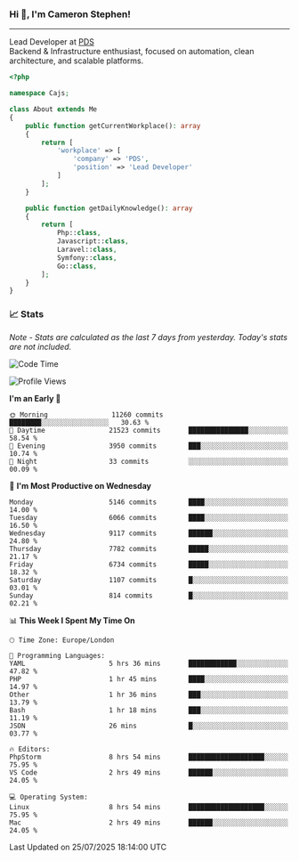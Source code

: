 ### Hi 👋, I'm Cameron Stephen!

---

Lead Developer at [PDS](https://prindatasolutions.co.uk)  
Backend & Infrastructure enthusiast, focused on automation, clean architecture, and scalable platforms.


```php
<?php

namespace Cajs;

class About extends Me
{
    public function getCurrentWorkplace(): array
    {
        return [
            'workplace' => [
                'company' => 'PDS',
                'position' => 'Lead Developer'
            ]
        ];
    }

    public function getDailyKnowledge(): array
    {
        return [
            Php::class,
            Javascript::class,
            Laravel::class,
            Symfony::class,
            Go::class,
        ];
    }
}
```

### 📈 Stats
<p><em>Note - Stats are calculated as the last 7 days from yesterday. Today's stats are not included.</em></p>


<!--START_SECTION:waka-->
![Code Time](http://img.shields.io/badge/Code%20Time-4%2C596%20hrs%2057%20mins-blue)

![Profile Views](http://img.shields.io/badge/Profile%20Views-0-blue)

**I'm an Early 🐤** 

```text
🌞 Morning                11260 commits       ████████░░░░░░░░░░░░░░░░░   30.63 % 
🌆 Daytime                21523 commits       ███████████████░░░░░░░░░░   58.54 % 
🌃 Evening                3950 commits        ███░░░░░░░░░░░░░░░░░░░░░░   10.74 % 
🌙 Night                  33 commits          ░░░░░░░░░░░░░░░░░░░░░░░░░   00.09 % 
```
📅 **I'm Most Productive on Wednesday** 

```text
Monday                   5146 commits        ████░░░░░░░░░░░░░░░░░░░░░   14.00 % 
Tuesday                  6066 commits        ████░░░░░░░░░░░░░░░░░░░░░   16.50 % 
Wednesday                9117 commits        ██████░░░░░░░░░░░░░░░░░░░   24.80 % 
Thursday                 7782 commits        █████░░░░░░░░░░░░░░░░░░░░   21.17 % 
Friday                   6734 commits        █████░░░░░░░░░░░░░░░░░░░░   18.32 % 
Saturday                 1107 commits        █░░░░░░░░░░░░░░░░░░░░░░░░   03.01 % 
Sunday                   814 commits         █░░░░░░░░░░░░░░░░░░░░░░░░   02.21 % 
```


📊 **This Week I Spent My Time On** 

```text
🕑︎ Time Zone: Europe/London

💬 Programming Languages: 
YAML                     5 hrs 36 mins       ████████████░░░░░░░░░░░░░   47.82 % 
PHP                      1 hr 45 mins        ████░░░░░░░░░░░░░░░░░░░░░   14.97 % 
Other                    1 hr 36 mins        ███░░░░░░░░░░░░░░░░░░░░░░   13.79 % 
Bash                     1 hr 18 mins        ███░░░░░░░░░░░░░░░░░░░░░░   11.19 % 
JSON                     26 mins             █░░░░░░░░░░░░░░░░░░░░░░░░   03.77 % 

🔥 Editors: 
PhpStorm                 8 hrs 54 mins       ███████████████████░░░░░░   75.95 % 
VS Code                  2 hrs 49 mins       ██████░░░░░░░░░░░░░░░░░░░   24.05 % 

💻 Operating System: 
Linux                    8 hrs 54 mins       ███████████████████░░░░░░   75.95 % 
Mac                      2 hrs 49 mins       ██████░░░░░░░░░░░░░░░░░░░   24.05 % 
```


 Last Updated on 25/07/2025 18:14:00 UTC
<!--END_SECTION:waka-->

